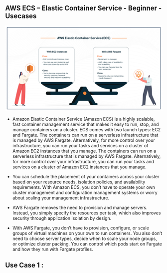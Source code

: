 ## AWS ECS – Elastic Container Service - Beginner - Usecases

[![Watch the video](./AWS-elastic-container-1.jpg)](https://linkedin.com/in/vijaystack)

- Amazon Elastic Container Service (Amazon ECS) is a highly scalable, fast container management service that makes it easy to run, stop, and manage containers on a cluster. ECS comes with two launch types: EC2 and Fargate. The containers can run on a serverless infrastructure that is managed by AWS Fargate. Alternatively, for more control over your infrastructure, you can run your tasks and services on a cluster of Amazon EC2 instances that you manage. The containers can run on a serverless infrastructure that is managed by AWS Fargate. Alternatively, for more control over your infrastructure, you can run your tasks and services on a cluster of Amazon EC2 instances that you manage.

- You can schedule the placement of your containers across your cluster based on your resource needs, isolation policies, and availability requirements. With Amazon ECS, you don’t have to operate your own cluster management and configuration management systems or worry about scaling your management infrastructure.

- AWS Fargate removes the need to provision and manage servers. Instead, you simply specify the resources per task, which also improves security through application isolation by design.

- With AWS Fargate, you don’t have to provision, configure, or scale groups of virtual machines on your own to run containers. You also don’t need to choose server types, decide when to scale your node groups, or optimize cluster packing. You can control which pods start on Fargate and how they run with Fargate profiles.

## Use Case 1 :
